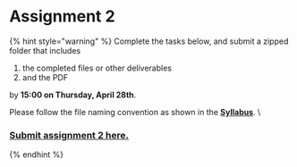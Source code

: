 # Assignment 2

{% hint style="warning" %}
Complete the tasks below, and submit a zipped folder that includes&#x20;

1. the completed files or other deliverables&#x20;
2. and the PDF&#x20;

by **15:00 on Thursday, April 28th**.&#x20;

Please follow the file naming convention as shown in the [**Syllabus**](../../syllabus.md).  \


### [Submit assignment 2 here.](https://www.dropbox.com/request/TxQvRLXEvjDv2CkKQOZp)
{% endhint %}
